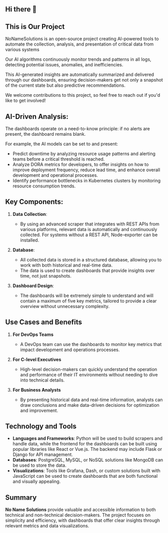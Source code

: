 ## Hi there 👋

## This is Our Project
NoNameSolutions is an open-source project creating AI-powered tools to automate the collection, analysis, and presentation of critical data from various systems

Our AI algorithms continuously monitor trends and patterns in all logs, detecting potential issues, anomalies, and inefficiencies.

This AI-generated insights are automatically summarized and delivered through our dashboards, ensuring decision-makers get not only a snapshot of the current state but also predictive recommendations.


We welcome contributions to this project, so feel free to reach out if you'd like to get involved!

## AI-Driven Analysis:
 The dashboards operate on a need-to-know principle: if no alerts are present, the dashboard remains blank.

For example, the AI models can be set to and present:

- Predict downtime by analyzing resource usage patterns and alerting teams before a critical threshold is reached.
- Analyze DORA metrics for developers, to offer insights on how to improve deployment frequency, reduce lead time, and enhance overall development and operational processes.
- Identify performance bottlenecks in Kubernetes clusters by monitoring resource consumption trends.

## Key Components:
1. **Data Collection**:
    - By using an advanced scraper that integrates with REST APIs from various platforms, relevant data is automatically and continuously collected. For systems without a REST API, Node-exporter can be installed. 

2. **Database**:
    - All collected data is stored in a structured database, allowing you to work with both historical and real-time data.
    - The data is used to create dashboards that provide insights over time, not just snapshots.

3. **Dashboard Design**:
     - The dashboards will be extremely simple to understand and will contain a maximum of five key metrics, tailored to provide a clear overview without unnecessary complexity.


## Use Cases and Benefits
1. **For DevOps Teams**
    - A DevOps team can use the dashboards to monitor key metrics that impact development and operations processes.
  
2. **For C-level Executives**
    - High-level decision-makers can quickly understand the operation and performance of their IT environments without needing to dive into technical details.
    
3. **For Business Analysts**
     - By presenting historical data and real-time information, analysts can draw conclusions and make data-driven decisions for optimization and improvement.


## Technology and Tools
- **Languages and Frameworks**: Python will be used to build scrapers and handle data, while the frontend for the dashboards can be built using popular libraries like React or Vue.js. The backend may include Flask or Django for API management.
- **Databases**: PostgreSQL, MySQL, or NoSQL solutions like MongoDB can be used to store the data.
- **Visualizations**: Tools like Grafana, Dash, or custom solutions built with JavaScript can be used to create dashboards that are both functional and visually appealing.

## Summary
**No Name Solutions** provide valuable and accessible information to both technical and non-technical decision-makers. The project focuses on simplicity and efficiency, with dashboards that offer clear insights through relevant metrics and data visualizations.
